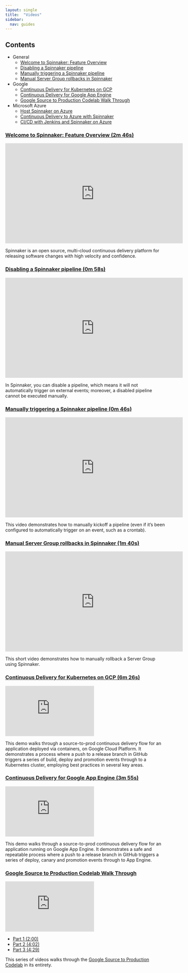 ```yaml
---
layout: single
title:  "Videos"
sidebar:
  nav: guides
---
```


## Contents

* General
  * [Welcome to Spinnaker: Feature Overview](#welcome-to-spinnaker-feature-overview-2m-46s)
  * [Disabling a Spinnaker pipeline](#disabling-a-spinnaker-pipeline-0m-58s)
  * [Manually triggering a Spinnaker pipeline](#manually-triggering-a-spinnaker-pipeline-0m-46s)
  * [Manual Server Group rollbacks in Spinnaker](#manual-server-group-rollbacks-in-spinnaker-1m-40s)
* Google
  * [Continuous Delivery for Kubernetes on GCP](#continuous-delivery-for-kubernetes-on-gcp-6m-26s)
  * [Continuous Delivery for Google App Engine](#continuous-delivery-for-google-app-engine-3m-55s)
  * [Google Source to Production Codelab Walk Through](#google-source-to-production-codelab-walk-through)
* Microsoft Azure 
  * [Host Spinnaker on Azure](https://channel9.msdn.com/Shows/Azure-Friday/Host-Spinnaker-on-Azure)
  * [Continuous Delivery to Azure with Spinnaker](https://channel9.msdn.com/Shows/Azure-Friday/Using-Spinnakers-Release-Pipeline-for-CD-to-Azure)
  * [CI/CD with Jenkins and Spinnaker on Azure](https://channel9.msdn.com/Events/Build/2017/P4104)


### <a href="https://youtu.be/dwdVwE52KkU" target="_blank">Welcome to Spinnaker: Feature Overview (2m 46s)</a>

<iframe width="560" height="315" src="https://www.youtube.com/embed/dwdVwE52KkU" frameborder="0" allowfullscreen></iframe>

Spinnaker is an open source, multi-cloud continuous delivery platform for releasing software changes with high velocity and confidence.


### <a href="https://youtu.be/fYtGL6oq13o" target="_blank">Disabling a Spinnaker pipeline (0m 58s)</a>

<iframe width="560" height="315" src="https://www.youtube.com/embed/fYtGL6oq13o" frameborder="0" allowfullscreen></iframe>

In Spinnaker, you can disable a pipeline, which means it will not automatically trigger on external events; moreover, a disabled pipeline cannot be executed manually.


### <a href="https://youtu.be/tPy5EEFdcTA" target="_blank">Manually triggering a Spinnaker pipeline (0m 46s)</a>

<iframe width="560" height="315" src="https://www.youtube.com/embed/tPy5EEFdcTA" frameborder="0" allowfullscreen></iframe>

This video demonstrates how to manually kickoff a pipeline (even if it’s been configured to automatically trigger on an event, such as a crontab).


### <a href="https://youtu.be/1JM-fjGZZH8" target="_blank">Manual Server Group rollbacks in Spinnaker (1m 40s)</a>

<iframe width="560" height="315" src="https://www.youtube.com/embed/1JM-fjGZZH8" frameborder="0" allowfullscreen></iframe>

This short video demonstrates how to manually rollback a Server Group using
Spinnaker.


### <a href="https://youtu.be/aubbyQ60W2U" target="_blank">Continuous Delivery for Kubernetes on GCP (6m 26s)</a>

<iframe width="280" height="158" src="https://www.youtube.com/embed/aubbyQ60W2U" frameborder="0" allowfullscreen></iframe>

This demo walks through a source-to-prod continuous delivery flow for an application deployed via containers, on Google Cloud Platform. It demonstrates a process where a push to a release branch in GitHub triggers a series of build, deploy and promotion events through to a Kubernetes cluster, employing best practices in several key areas.


### <a href="https://youtu.be/pOPgTHz_nYw" target="_blank">Continuous Delivery for Google App Engine (3m 55s)</a>

<iframe width="280" height="158" src="https://www.youtube.com/embed/pOPgTHz_nYw" frameborder="0" allowfullscreen></iframe>

This demo walks through a source-to-prod continuous delivery flow for an application running on Google App Engine. It demonstrates a safe and repeatable process where a push to a release branch in GitHub triggers a series of deploy, canary and promotion events through to App Engine.


### <a href="https://www.youtube.com/watch?v=N9VnJlKn734&list=PL4yLrwUObNkttE526AAj_ykc5UlIPjz8m&index=1" target="_blank">Google Source to Production Codelab Walk Through</a>

<iframe width="280" height="158" src="https://www.youtube.com/embed/N9VnJlKn734?list=PL4yLrwUObNkttE526AAj_ykc5UlIPjz8m" frameborder="0" allowfullscreen></iframe>

* <a href="https://youtu.be/N9VnJlKn734?list=PL4yLrwUObNkttE526AAj_ykc5UlIPjz8m" target="_blank">Part 1 (2:00)</a>
* <a href="https://youtu.be/pD8AVPnQ8hI?list=PL4yLrwUObNkttE526AAj_ykc5UlIPjz8m" target="_blank">Part 2 (4:02)</a>
* <a href="https://youtu.be/kE_hyPtgKQU?list=PL4yLrwUObNkttE526AAj_ykc5UlIPjz8m" target="_blank">Part 3 (4:29)</a>

This series of videos walks through the [Google Source to Production Codelab]() in its entirety.


